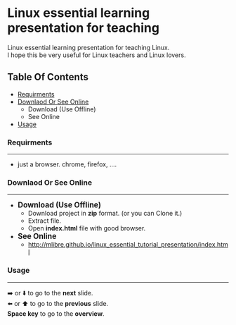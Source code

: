 # Linux essential learning presentation for teaching
Linux essential learning presentation for teaching Linux.  
I hope this be very useful for Linux teachers and Linux lovers.

## Table Of Contents
+ [Requirments](#requirments)
+ [Downlaod Or See Online](#downlaod-or-see-online)
	+ Download (Use Offline)
	+ See Online
+ [Usage](#usage)

### Requirments
---
+ just a browser. chrome, firefox, ....

### Downlaod Or See Online
---
+ <big>**Download (Use Offline)**</big>
	+ Download project in **zip** format. (or you can Clone it.)
	+ Extract file.
	+ Open **index.html** file with good browser.
+ <big>**See Online**</big>
	+ http://mlibre.github.io/linux_essential_tutorial_presentation/index.html

### Usage
---
:arrow_right: or :arrow_down: to go to the **next** slide.  
:arrow_left: or :arrow_up: to go to the **previous** slide.  
**Space key** to go to the **overview**.
